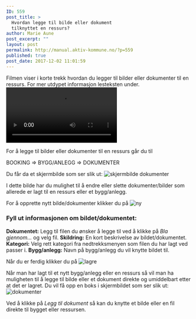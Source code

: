 ```yaml
---
ID: 559
post_title: >
  Hvordan legge til bilde eller dokument
  tilknyttet en ressurs?
author: Marie Aune
post_excerpt: ""
layout: post
permalink: http://manual.aktiv-kommune.no/?p=559
published: true
post_date: 2017-12-02 11:01:59
---
```

Filmen viser i korte trekk hvordan du legger til bilder eller dokumenter til en ressurs. For mer utdypet informasjon lesteksten under. 
![film: hvordan legge til bilde eller dokument tilknyttet en ressurs](http://manual.aktiv-kommune.no/wp-content/uploads/2018/01/laste-opp-nytt-bilde-eller-dokument.mp4)

For å legge til bilder eller dokumenter til en ressurs går du til

BOOKING => BYGG/ANLEGG => DOKUMENTER

Du får da et skjermbilde som ser slik ut:
![skjermbilde dokumenter](http://manual.aktiv-kommune.no/wp-content/uploads/2017/12/Skjermbildenyttdokument.png)

I dette bilde har du mulighet til å endre eller slette dokumenter/bilder som allerede er lagt til en ressurs eller et bygg/anlegg.

For å opprette nytt bilde/dokumenter klikker du på 
![ny](http://manual.aktiv-kommune.no/wp-content/uploads/2017/12/NY.png)

### Fyll ut informasjonen om bildet/dokumentet:
**Dokumentet:** Legg til filen du ønsker å legge til ved å klikke på *Bla gjennom...* og velg fil. 
**Skildring:** En kort beskrivelse av bildet/dokumentet.
**Kategori:** Velg rett kategori fra nedtrekksmenyen som filen du har lagt ved passer i.
**Bygg/anlegg:** Navn på bygg/anlegg du vil knytte bildet til. 

Når du er ferdig klikker du på 
![lagre](http://manual.aktiv-kommune.no/wp-content/uploads/2017/12/lagre.png)

Når man har lagt til et nytt bygg/anlegg eller en ressurs så vil man ha muligheten til å legge til bilde eller et dokument direkte og umiddelbart etter at det er lagret. Du vil få opp en boks i skjermbildet som ser slik ut:
![dokumenter](http://manual.aktiv-kommune.no/wp-content/uploads/2017/12/dokument.png)

Ved å klikke på *Legg til dokument* så kan du knytte et bilde eller en fil direkte til bygget eller ressursen.